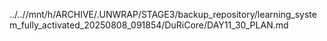 ../..//mnt/h/ARCHIVE/.UNWRAP/STAGE3/backup_repository/learning_system_fully_activated_20250808_091854/DuRiCore/DAY11_30_PLAN.md